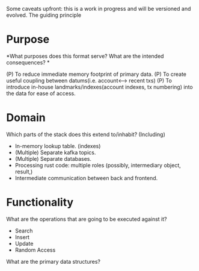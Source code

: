 
Some caveats upfront: this is a work in progress and will be versioned and evolved. The guiding principle 



# Purpose

*What purposes does this format serve? What are the intended consequences? *

(P) To reduce immediate memory footprint of primary data.
(P) To create useful coupling between datums(i.e. account<--> recent txs)
(P) To introduce in-house landmarks/indexes(account indexes, tx numbering) into the data for ease of access. 


# Domain

Which parts of the stack does this extend to/inhabit? (Including)

- In-memory lookup table. (indexes)
- (Multiple) Separate kafka topics.
- (Multiple) Separate databases.
- Processing rust code: multiple roles (possibly, intermediary object, result,)
- Intermediate communication between back and frontend.

# Functionality

What are the operations that are going to be executed against it?

- Search
- Insert 
- Update
- Random Access



What are the primary data structures?